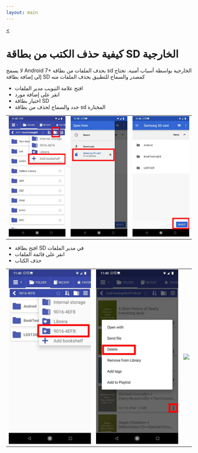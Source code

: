 ```yaml
---
layout: main
---
```

[<](/wiki/faq)

# كيفية حذف الكتب من بطاقة SD الخارجية

لا يسمح Android 7+ بحذف الملفات من بطاقة sd الخارجية بواسطة
أسباب أمنية.
تحتاج إلى إضافة بطاقة SD كمصدر والسماح للتطبيق بحذف الملفات منه

* افتح علامة التبويب مدير الملفات
* انقر على إضافة مورد
* اختيار بطاقة SD
* حدد والسماح لحذف من بطاقة sd المختارة

||||
|-|-|-|
|![](1.jpg)|![](2.jpg)|![](3.jpg)|

* افتح بطاقة SD في مدير الملفات
* انقر على قائمة الملفات
* حذف الكتاب

||||
|-|-|-|
|![](4.jpg)|![](5.jpg)|![](6.jpg)|
